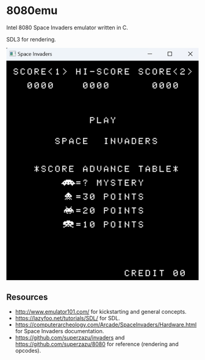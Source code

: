 # 8080emu
Intel 8080 Space Invaders emulator written in C.

SDL3 for rendering.


![alt text](attractscreen1.png)


## Resources
- http://www.emulator101.com/ for kickstarting and general concepts.
- https://lazyfoo.net/tutorials/SDL/ for SDL.
- https://computerarcheology.com/Arcade/SpaceInvaders/Hardware.html for Space Invaders documentation.
- https://github.com/superzazu/invaders and https://github.com/superzazu/8080 for reference (rendering and opcodes).


